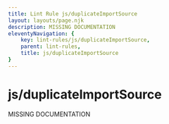 ```yaml
---
title: Lint Rule js/duplicateImportSource
layout: layouts/page.njk
description: MISSING DOCUMENTATION
eleventyNavigation: {
	key: lint-rules/js/duplicateImportSource,
	parent: lint-rules,
	title: js/duplicateImportSource
}
---
```


# js/duplicateImportSource

MISSING DOCUMENTATION
